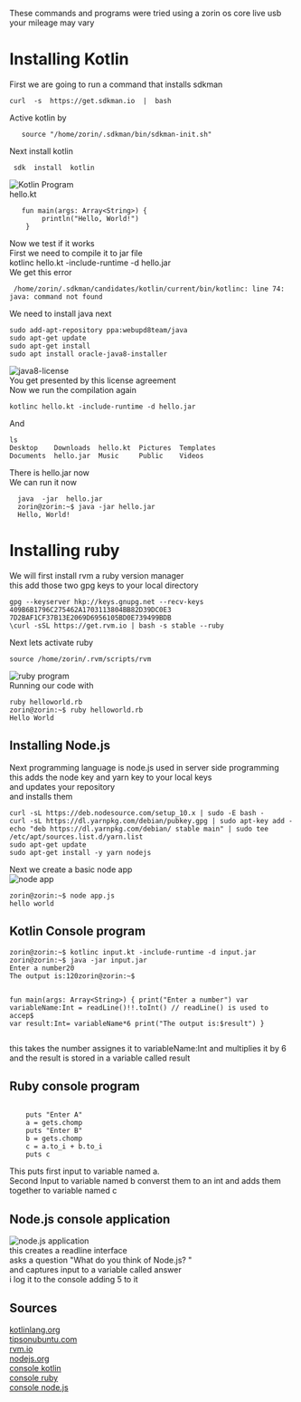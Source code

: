 <p>These commands and programs were tried using a zorin os core live usb<br>
your mileage may vary</p>
<h1 id="installing-kotlin">Installing Kotlin</h1>
<p>First we are going to run a command that installs sdkman</p>
<pre><code>curl  -s  https://get.sdkman.io  |  bash
</code></pre>
<p>Active kotlin by</p>
<pre><code>   source "/home/zorin/.sdkman/bin/sdkman-init.sh"
</code></pre>
<p>Next install kotlin</p>
<pre><code> sdk  install  kotlin
</code></pre>
<p><img src="https://preview.ibb.co/nKJuxU/Screenshot_from_2018_09_27_15_21_17.png" alt="Kotlin Program"><br>
hello.kt</p>
<pre><code>   fun main(args: Array&lt;String&gt;) {
        println("Hello, World!")
    }
</code></pre>
<p>Now we test if it works<br>
First we need to compile it to jar file<br>
kotlinc  hello.kt  -include-runtime  -d  hello.jar<br>
We get this error</p>
<pre><code> /home/zorin/.sdkman/candidates/kotlin/current/bin/kotlinc: line 74: java: command not found
</code></pre>
<p>We need to install java next</p>
<pre><code>sudo add-apt-repository ppa:webupd8team/java 
sudo apt-get update 
sudo apt-get install
sudo apt install oracle-java8-installer
</code></pre>
<p><img src="https://preview.ibb.co/daRWu9/Screenshot_from_2018_09_27_15_34_13.png" alt="java8-license"><br>
You get presented by this license agreement<br>
Now we run the compilation again</p>
<pre><code>kotlinc hello.kt -include-runtime -d hello.jar
</code></pre>
<p>And</p>
<pre><code>ls 
Desktop    Downloads  hello.kt  Pictures  Templates
Documents  hello.jar  Music     Public    Videos
</code></pre>
<p>There is hello.jar now<br>
We can run it now</p>
<pre><code>  java  -jar  hello.jar
  zorin@zorin:~$ java -jar hello.jar  
  Hello, World!
</code></pre>
<h1 id="installing-ruby">Installing ruby</h1>
<p>We will first install rvm  a ruby version manager<br>
this add those two gpg keys to your local directory</p>
<pre><code>gpg --keyserver hkp://keys.gnupg.net --recv-keys 409B6B1796C275462A1703113804BB82D39DC0E3 7D2BAF1CF37B13E2069D6956105BD0E739499BDB
\curl -sSL https://get.rvm.io | bash -s stable --ruby
</code></pre>
<p>Next lets activate ruby</p>
<pre><code>source /home/zorin/.rvm/scripts/rvm
</code></pre>
<p><img src="https://preview.ibb.co/mpvugp/Screenshot_from_2018_09_27_15_48_27.png" alt="ruby program"><br>
Running our code with</p>
<pre><code>ruby helloworld.rb
zorin@zorin:~$ ruby helloworld.rb 
Hello World
</code></pre>
<h2 id="installing-node.js">Installing Node.js</h2>
<p>Next programming language is node.js used in server side programming<br>
this adds the node key and yarn key to your local keys<br>
and updates your repository<br>
and installs them</p>
<pre><code>curl -sL https://deb.nodesource.com/setup_10.x | sudo -E bash -
curl -sL https://dl.yarnpkg.com/debian/pubkey.gpg | sudo apt-key add -
echo "deb https://dl.yarnpkg.com/debian/ stable main" | sudo tee /etc/apt/sources.list.d/yarn.list
sudo apt-get update
sudo apt-get install -y yarn nodejs
</code></pre>
<p>Next we create a basic node app<br>
<img src="https://preview.ibb.co/e7VPE9/Screenshot_from_2018_09_27_16_17_34.png" alt="node app"></p>
<pre><code>zorin@zorin:~$ node app.js 
hello world
</code></pre>
<h2 id="kotlin-console-program">Kotlin Console program</h2>
<pre><code>zorin@zorin:~$ kotlinc input.kt -include-runtime -d input.jar
zorin@zorin:~$ java -jar input.jar
Enter a number20
The output is:120zorin@zorin:~$ 



fun main(args: Array&lt;String&gt;) {
    print("Enter a number")
    var variableName:Int = readLine()!!.toInt()  // readLine() is used to accep$
    var result:Int= variableName*6
    print("The output is:$result")
}
</code></pre>
<p>this takes the number assignes it to variableName:Int and multiplies it by 6 and the result is stored in a variable called result</p>
<h2 id="ruby-console-program">Ruby console program</h2>
<pre><code>
    puts "Enter A"
    a = gets.chomp
    puts "Enter B"
    b = gets.chomp
    c = a.to_i + b.to_i
    puts c
</code></pre>
<p>This puts first input to variable named a.<br>
Second Input to variable named b converst them to an int and adds them together to variable named c</p>
<h2 id="node.js-console-application">Node.js console application</h2>
<p><img src="https://preview.ibb.co/mGuJrp/Screenshot_from_2018_09_27_16_52_33.png" alt="node.js application"><br>
this creates a readline interface<br>
asks a question "What do you think of Node.js? "<br>
and captures input to a variable called answer<br>
i log it to the console adding 5 to it</p>
<h2 id="sources">Sources</h2>
<p><a href="https://kotlinlang.org/docs/tutorials/command-line.html">kotlinlang.org</a><br>
<a href="http://tipsonubuntu.com/2016/07/31/install-oracle-java-8-9-ubuntu-16-04-linux-mint-18/">tipsonubuntu.com</a><br>
<a href="rvm.io">rvm.io</a><br>
<a href="https://nodejs.org/en/download/package-manager/#debian-and-ubuntu-based-linux-distributions">nodejs.org</a><br>
<a href="https://stackoverflow.com/questions/41283393/reading-console-input-in-kotlin">console kotlin</a><br>
<a href="https://stackoverflow.com/questions/6556280/read-input-from-console-in-ruby">console ruby</a><br>
<a href="https://nodejs.org/api/readline.html">console node.js</a></p>

